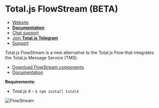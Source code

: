 # Total.js FlowStream (BETA)

- [Website](https://www.totaljs.com/flowstream/)
- [__Documentation__](https://docs.totaljs.com/total4/5aed1001bj51c/)
- [Chat support](https://platform.totaljs.com/?open=messenger)
- [Join __Total.js Telegram__](https://t.me/totalplatform)
- [Support](https://www.totaljs.com/support/)

Total.js FlowStream is a new alternative to the Total.js Flow that integrates the Total.js Message Service (TMS).

- [Download FlowStream components](https://github.com/totaljs/flowstreamcomponents)
- [Documentation](https://docs.totaljs.com/)

__Requirements__:

- Total.js 4 - `$ npm install total4`

![FlowStream](https://cdn.totaljs.com/images/flowstream.png)